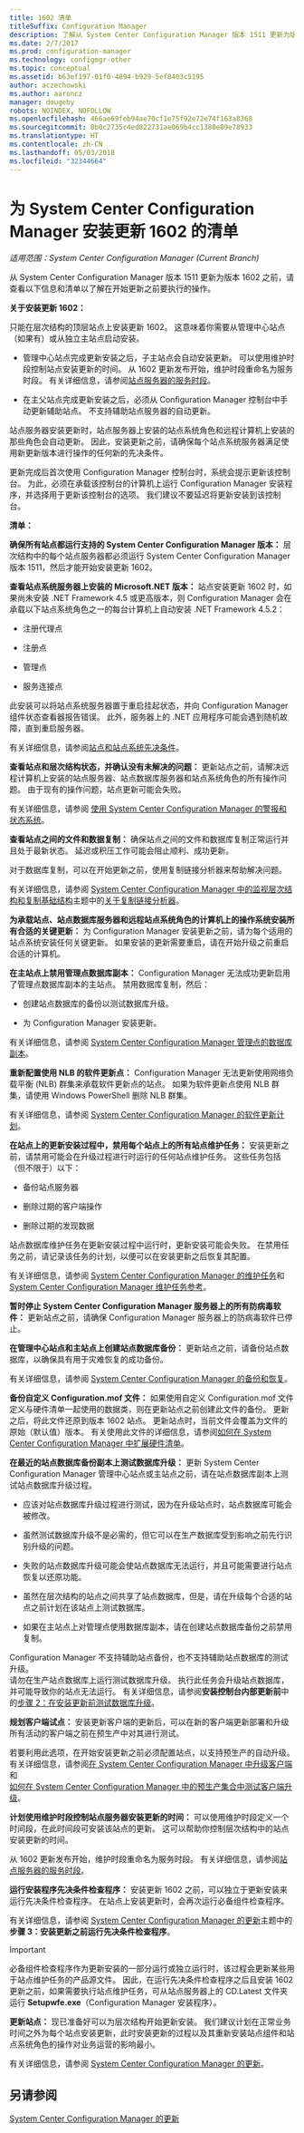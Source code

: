 ```yaml
---
title: 1602 清单
titleSuffix: Configuration Manager
description: 了解从 System Center Configuration Manager 版本 1511 更新为版本 1602 之前需要执行的操作。
ms.date: 2/7/2017
ms.prod: configuration-manager
ms.technology: configmgr-other
ms.topic: conceptual
ms.assetid: b63ef197-01f0-4894-b929-5ef8403c5195
author: aczechowski
ms.author: aaroncz
manager: dougeby
robots: NOINDEX, NOFOLLOW
ms.openlocfilehash: 466ae69feb94ae70cf1e75f92e72e74f163a8368
ms.sourcegitcommit: 0b0c2735c4ed822731ae069b4cc1380e89e78933
ms.translationtype: HT
ms.contentlocale: zh-CN
ms.lasthandoff: 05/03/2018
ms.locfileid: "32344664"
---
```

# <a name="checklist-for-installing-update-1602-for-system-center-configuration-manager"></a>为 System Center Configuration Manager 安装更新 1602 的清单

*适用范围：System Center Configuration Manager (Current Branch)*

从 System Center Configuration Manager 版本 1511 更新为版本 1602 之前，请查看以下信息和清单以了解在开始更新之前要执行的操作。  

 **关于安装更新 1602：**  

 只能在层次结构的顶层站点上安装更新 1602。 这意味着你需要从管理中心站点（如果有）或从独立主站点启动安装。  

-   管理中心站点完成更新安装之后，子主站点会自动安装更新。 可以使用维护时段控制站点安装更新的时间。 从 1602 更新发布开始，维护时段重命名为服务时段。 有关详细信息，请参阅[站点服务器的服务时段](/sccm/core/servers/manage/service-windows)。  

-   在主父站点完成更新安装之后，必须从 Configuration Manager 控制台中手动更新辅助站点。 不支持辅助站点服务器的自动更新。  

站点服务器安装更新时，站点服务器上安装的站点系统角色和远程计算机上安装的那些角色会自动更新。 因此，安装更新之前，请确保每个站点系统服务器满足使用新更新版本进行操作的任何新的先决条件。  

更新完成后首次使用 Configuration Manager 控制台时，系统会提示更新该控制台。 为此，必须在承载该控制台的计算机上运行 Configuration Manager 安装程序，并选择用于更新该控制台的选项。 我们建议不要延迟将更新安装到该控制台。  

 **清单：**  

 **确保所有站点都运行支持的 System Center Configuration Manager 版本：** 层次结构中的每个站点服务器都必须运行 System Center Configuration Manager 版本 1511，然后才能开始安装更新 1602。  

 **查看站点系统服务器上安装的 Microsoft.NET 版本：** 站点安装更新 1602 时，如果尚未安装 .NET Framework 4.5 或更高版本，则 Configuration Manager 会在承载以下站点系统角色之一的每台计算机上自动安装 .NET Framework 4.5.2：  

-   注册代理点  

-   注册点  

-   管理点  

-   服务连接点  

此安装可以将站点系统服务器置于重启挂起状态，并向 Configuration Manager 组件状态查看器报告错误。 此外，服务器上的 .NET 应用程序可能会遇到随机故障，直到重启服务器。  

 有关详细信息，请参阅[站点和站点系统先决条件](../../../core/plan-design/configs/site-and-site-system-prerequisites.md)。  

 **查看站点和层次结构状态，并确认没有未解决的问题：** 更新站点之前，请解决远程计算机上安装的站点服务器、站点数据库服务器和站点系统角色的所有操作问题。 由于现有的操作问题，站点更新可能会失败。  

有关详细信息，请参阅 [使用 System Center Configuration Manager 的警报和状态系统](../../../core/servers/manage/use-alerts-and-the-status-system.md)。  

 **查看站点之间的文件和数据复制：**  确保站点之间的文件和数据库复制正常运行并且处于最新状态。 延迟或积压工作可能会阻止顺利、成功更新。    

对于数据库复制，可以在开始更新之前，使用复制链接分析器来帮助解决问题。    

 有关详细信息，请参阅 [System Center Configuration Manager 中的监视层次结构和复制基础结构](../../../core/servers/manage/monitor-hierarchy-and-replication-infrastructure.md)主题中的[关于复制链接分析器](../../../core/servers/manage/monitor-hierarchy-and-replication-infrastructure.md#BKMK_RLA)。  

 **为承载站点、站点数据库服务器和远程站点系统角色的计算机上的操作系统安装所有合适的关键更新：** 为 Configuration Manager 安装更新之前，请为每个适用的站点系统安装任何关键更新。 如果安装的更新需要重启，请在开始升级之前重启合适的计算机。  

 **在主站点上禁用管理点数据库副本：** Configuration Manager 无法成功更新启用了管理点数据库副本的主站点。 禁用数据库复制，然后：  

-   创建站点数据库的备份以测试数据库升级。  

-   为 Configuration Manager 安装更新。  

有关详细信息，请参阅 [System Center Configuration Manager 管理点的数据库副本](../../../core/servers/deploy/configure/database-replicas-for-management-points.md)。  

 **重新配置使用 NLB 的软件更新点：** Configuration Manager 无法更新使用网络负载平衡 (NLB) 群集来承载软件更新点的站点。  如果为软件更新点使用 NLB 群集，请使用 Windows PowerShell 删除 NLB 群集。    

 有关详细信息，请参阅 [System Center Configuration Manager 的软件更新计划](../../../sum/plan-design/plan-for-software-updates.md)。  

 **在站点上的更新安装过程中，禁用每个站点上的所有站点维护任务：** 安装更新之前，请禁用可能会在升级过程进行时运行的任何站点维护任务。 这些任务包括（但不限于）以下：  

-   备份站点服务器  

-   删除过期的客户端操作  

-   删除过期的发现数据  

站点数据库维护任务在更新安装过程中运行时，更新安装可能会失败。 在禁用任务之前，请记录该任务的计划，以便可以在安装更新之后恢复其配置。  

 有关详细信息，请参阅 [System Center Configuration Manager 的维护任务](../../../core/servers/manage/maintenance-tasks.md)和 [System Center Configuration Manager 维护任务参考](../../../core/servers/manage/reference-for-maintenance-tasks.md)。 

**暂时停止 System Center Configuration Manager 服务器上的所有防病毒软件：** 更新站点之前，请确保 Configuration Manager 服务器上的防病毒软件已停止。 <!--SMS.503481--> 

 **在管理中心站点和主站点上创建站点数据库备份：** 更新站点之前，请备份站点数据库，以确保具有用于灾难恢复的成功备份。   

有关详细信息，请参阅 [System Center Configuration Manager 的备份和恢复](../../../protect/understand/backup-and-recovery.md)。  

 **备份自定义 Configuration.mof 文件：** 如果使用自定义 Configuration.mof 文件定义与硬件清单一起使用的数据类，则在更新站点之前创建此文件的备份。 更新之后，将此文件还原到版本 1602 站点。 更新站点时，当前文件会覆盖为文件的原始（默认值）版本。 有关使用此文件的详细信息，请参阅[如何在 System Center Configuration Manager 中扩展硬件清单](../../../core/clients/manage/inventory/extend-hardware-inventory.md)。  

 **在最近的站点数据库备份副本上测试数据库升级：** 更新 System Center Configuration Manager 管理中心站点或主站点之前，请在站点数据库副本上测试站点数据库升级过程。  

-   应该对站点数据库升级过程进行测试，因为在升级站点时，站点数据库可能会被修改。  

-   虽然测试数据库升级不是必需的，但它可以在生产数据库受到影响之前先行识别升级的问题。  

-   失败的站点数据库升级可能会使站点数据库无法运行，并且可能需要进行站点恢复以还原功能。  

-   虽然在层次结构的站点之间共享了站点数据库，但是，请在升级每个合适的站点之前计划在该站点上测试数据库。  

-   如果在主站点上对管理点使用数据库副本，请在创建站点数据库备份之前禁用复制。  

Configuration Manager 不支持辅助站点备份，也不支持辅助站点数据库的测试升级。   
请勿在生产站点数据库上运行测试数据库升级。 执行此任务会升级站点数据库，并可能导致你的站点无法运行。 有关详细信息，请参阅**安装控制台内部更新前**中的[步骤 2：在安装更新前测试数据库升级](/sccm/core/servers/manage/install-in-console-updates#bkmk_step2)。  

 **规划客户端试点：** 安装更新客户端的更新后，可以在新的客户端更新部署和升级所有活动的客户端之前在预生产中对其进行测试。   

 若要利用此选项，在开始安装更新之前必须配置站点，以支持预生产的自动升级。 有关详细信息，请参阅[在 System Center Configuration Manager 中升级客户端](../../../core/clients/manage/upgrade/upgrade-clients.md)和   
[如何在 System Center Configuration Manager 中的预生产集合中测试客户端升级](../../../core/clients/manage/upgrade/test-client-upgrades.md)。  

 **计划使用维护时段控制站点服务器安装更新的时间：** 可以使用维护时段定义一个时间段，在此时间段可安装该站点的更新。 这可以帮助你控制层次结构中的站点安装更新的时间。   

从 1602 更新发布开始，维护时段重命名为服务时段。 有关详细信息，请参阅[站点服务器的服务时段](/sccm/core/servers/manage/service-windows)。  

 **运行安装程序先决条件检查程序：** 安装更新 1602 之前，可以独立于更新安装来运行先决条件检查程序。 在站点上安装更新时，会再次运行必备组件检查程序。  

有关详细信息，请参阅 [System Center Configuration Manager 的更新](../../../core/servers/manage/updates.md)主题中的**步骤 3：安装更新之前运行先决条件检查程序**。  

> [!IMPORTANT]  
>  必备组件检查程序作为更新安装的一部分运行或独立运行时，该过程会更新某些用于站点维护任务的产品源文件。 因此，在运行先决条件检查程序之后且安装 1602 更新之前，如果需要执行站点维护任务，可从站点服务器上的 CD.Latest 文件夹运行 **Setupwfe.exe**（Configuration Manager 安装程序）。  

 **更新站点：** 现已准备好可以为层次结构开始更新安装。 我们建议计划在正常业务时间之外为每个站点安装更新，此时安装更新的过程以及其重新安装站点组件和站点系统角色的操作对业务运营的影响最小。

有关详细信息，请参阅 [ System Center Configuration Manager 的更新](../../../core/servers/manage/updates.md)。  

## <a name="see-also"></a>另请参阅  
 [System Center Configuration Manager 的更新](../../../core/servers/manage/updates.md)
